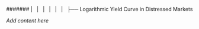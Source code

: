 ####### |   |   |   |   |   |   ├── Logarithmic Yield Curve in Distressed Markets

*Add content here*